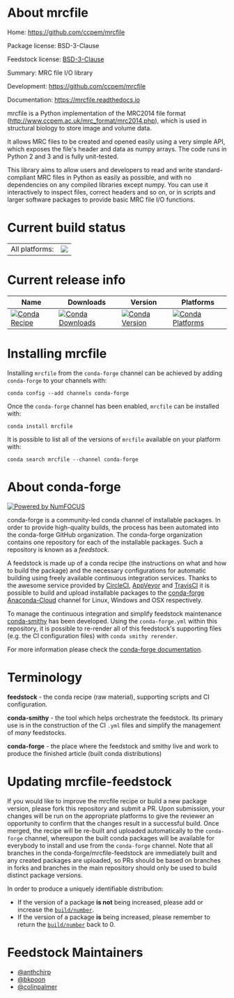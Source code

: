 About mrcfile
=============

Home: https://github.com/ccpem/mrcfile

Package license: BSD-3-Clause

Feedstock license: [BSD-3-Clause](https://github.com/conda-forge/mrcfile-feedstock/blob/master/LICENSE.txt)

Summary: MRC file I/O library

Development: https://github.com/ccpem/mrcfile

Documentation: https://mrcfile.readthedocs.io

mrcfile is a Python implementation of the MRC2014 file format
(http://www.ccpem.ac.uk/mrc_format/mrc2014.php), which is used in
structural biology to store image and volume data.

It allows MRC files to be created and opened easily using a very
simple API, which exposes the file's header and data as numpy
arrays. The code runs in Python 2 and 3 and is fully unit-tested.

This library aims to allow users and developers to read and write
standard-compliant MRC files in Python as easily as possible, and
with no dependencies on any compiled libraries except numpy. You can
use it interactively to inspect files, correct headers and so on, or
in scripts and larger software packages to provide basic MRC file
I/O functions.


Current build status
====================


<table><tr><td>All platforms:</td>
    <td>
      <a href="https://dev.azure.com/conda-forge/feedstock-builds/_build/latest?definitionId=6112&branchName=master">
        <img src="https://dev.azure.com/conda-forge/feedstock-builds/_apis/build/status/mrcfile-feedstock?branchName=master">
      </a>
    </td>
  </tr>
</table>

Current release info
====================

| Name | Downloads | Version | Platforms |
| --- | --- | --- | --- |
| [![Conda Recipe](https://img.shields.io/badge/recipe-mrcfile-green.svg)](https://anaconda.org/conda-forge/mrcfile) | [![Conda Downloads](https://img.shields.io/conda/dn/conda-forge/mrcfile.svg)](https://anaconda.org/conda-forge/mrcfile) | [![Conda Version](https://img.shields.io/conda/vn/conda-forge/mrcfile.svg)](https://anaconda.org/conda-forge/mrcfile) | [![Conda Platforms](https://img.shields.io/conda/pn/conda-forge/mrcfile.svg)](https://anaconda.org/conda-forge/mrcfile) |

Installing mrcfile
==================

Installing `mrcfile` from the `conda-forge` channel can be achieved by adding `conda-forge` to your channels with:

```
conda config --add channels conda-forge
```

Once the `conda-forge` channel has been enabled, `mrcfile` can be installed with:

```
conda install mrcfile
```

It is possible to list all of the versions of `mrcfile` available on your platform with:

```
conda search mrcfile --channel conda-forge
```


About conda-forge
=================

[![Powered by NumFOCUS](https://img.shields.io/badge/powered%20by-NumFOCUS-orange.svg?style=flat&colorA=E1523D&colorB=007D8A)](http://numfocus.org)

conda-forge is a community-led conda channel of installable packages.
In order to provide high-quality builds, the process has been automated into the
conda-forge GitHub organization. The conda-forge organization contains one repository
for each of the installable packages. Such a repository is known as a *feedstock*.

A feedstock is made up of a conda recipe (the instructions on what and how to build
the package) and the necessary configurations for automatic building using freely
available continuous integration services. Thanks to the awesome service provided by
[CircleCI](https://circleci.com/), [AppVeyor](https://www.appveyor.com/)
and [TravisCI](https://travis-ci.com/) it is possible to build and upload installable
packages to the [conda-forge](https://anaconda.org/conda-forge)
[Anaconda-Cloud](https://anaconda.org/) channel for Linux, Windows and OSX respectively.

To manage the continuous integration and simplify feedstock maintenance
[conda-smithy](https://github.com/conda-forge/conda-smithy) has been developed.
Using the ``conda-forge.yml`` within this repository, it is possible to re-render all of
this feedstock's supporting files (e.g. the CI configuration files) with ``conda smithy rerender``.

For more information please check the [conda-forge documentation](https://conda-forge.org/docs/).

Terminology
===========

**feedstock** - the conda recipe (raw material), supporting scripts and CI configuration.

**conda-smithy** - the tool which helps orchestrate the feedstock.
                   Its primary use is in the construction of the CI ``.yml`` files
                   and simplify the management of *many* feedstocks.

**conda-forge** - the place where the feedstock and smithy live and work to
                  produce the finished article (built conda distributions)


Updating mrcfile-feedstock
==========================

If you would like to improve the mrcfile recipe or build a new
package version, please fork this repository and submit a PR. Upon submission,
your changes will be run on the appropriate platforms to give the reviewer an
opportunity to confirm that the changes result in a successful build. Once
merged, the recipe will be re-built and uploaded automatically to the
`conda-forge` channel, whereupon the built conda packages will be available for
everybody to install and use from the `conda-forge` channel.
Note that all branches in the conda-forge/mrcfile-feedstock are
immediately built and any created packages are uploaded, so PRs should be based
on branches in forks and branches in the main repository should only be used to
build distinct package versions.

In order to produce a uniquely identifiable distribution:
 * If the version of a package **is not** being increased, please add or increase
   the [``build/number``](https://conda.io/docs/user-guide/tasks/build-packages/define-metadata.html#build-number-and-string).
 * If the version of a package **is** being increased, please remember to return
   the [``build/number``](https://conda.io/docs/user-guide/tasks/build-packages/define-metadata.html#build-number-and-string)
   back to 0.

Feedstock Maintainers
=====================

* [@anthchirp](https://github.com/anthchirp/)
* [@bkpoon](https://github.com/bkpoon/)
* [@colinpalmer](https://github.com/colinpalmer/)

